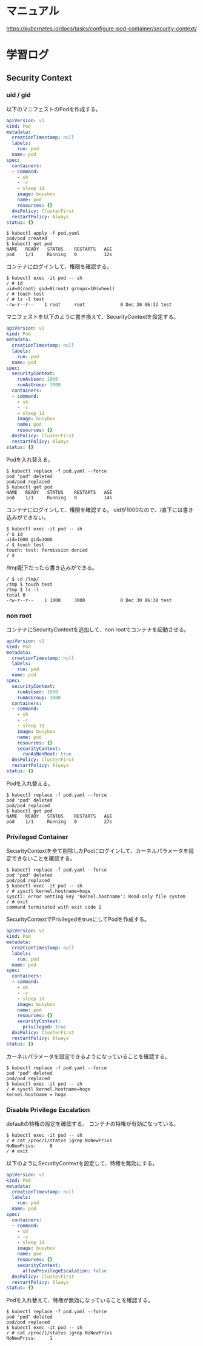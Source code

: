 # マニュアル
https://kubernetes.io/docs/tasks/configure-pod-container/security-context/

# 学習ログ
## Security Context
### uid / gid

以下のマニフェストのPodを作成する。

```pod.yaml
apiVersion: v1
kind: Pod
metadata:
  creationTimestamp: null
  labels:
    run: pod
  name: pod
spec:
  containers:
  - command:
    - sh
    - -c
    - sleep 1d
    image: busybox
    name: pod
    resources: {}
  dnsPolicy: ClusterFirst
  restartPolicy: Always
status: {}
```

```
$ kubectl apply -f pod.yaml
pod/pod created
$ kubectl get pod
NAME   READY   STATUS    RESTARTS   AGE
pod    1/1     Running   0          12s
```

コンテナにログインして、権限を確認する。

```
$ kubectl exec -it pod -- sh
/ # id
uid=0(root) gid=0(root) groups=10(wheel)
/ # touch test
/ # ls -l test
-rw-r--r--    1 root     root             0 Dec 30 06:32 test
```

マニフェストを以下のように書き換えて、SecurityContextを設定する。

```pod.yaml
apiVersion: v1
kind: Pod
metadata:
  creationTimestamp: null
  labels:
    run: pod
  name: pod
spec:
  securityContext:
    runAsUser: 1000
    runAsGroup: 3000
  containers:
  - command:
    - sh
    - -c
    - sleep 1d
    image: busybox
    name: pod
    resources: {}
  dnsPolicy: ClusterFirst
  restartPolicy: Always
status: {}
```

Podを入れ替える。

```
$ kubectl replace -f pod.yaml --force
pod "pod" deleted
pod/pod replaced
$ kubectl get pod
NAME   READY   STATUS    RESTARTS   AGE
pod    1/1     Running   0          14s
```

コンテナにログインして、権限を確認する。
uidが1000なので、/直下には書き込みができない。

```
$ kubectl exec -it pod -- sh
/ $ id
uid=1000 gid=3000
/ $ touch test
touch: test: Permission denied
/ $
```
/tmp配下だったら書き込みができる。

```
/ $ cd /tmp/
/tmp $ touch test
/tmp $ ls -l
total 0
-rw-r--r--    1 1000     3000             0 Dec 30 06:38 test
```

### non root

コンテナにSecurityContextを追加して、non rootでコンテナを起動させる。

```pod.yaml
apiVersion: v1
kind: Pod
metadata:
  creationTimestamp: null
  labels:
    run: pod
  name: pod
spec:
  securityContext:
    runAsUser: 1000
    runAsGroup: 3000
  containers:
  - command:
    - sh
    - -c
    - sleep 1d
    image: busybox
    name: pod
    resources: {}
    securityContext:
      runAsNonRoot: true
  dnsPolicy: ClusterFirst
  restartPolicy: Always
status: {}
```

Podを入れ替える。

```
$ kubectl replace -f pod.yaml --force
pod "pod" deleted
pod/pod replaced
$ kubectl get pod
NAME   READY   STATUS    RESTARTS   AGE
pod    1/1     Running   0          27s
```

### Privileged Container

SecurityContextを全て削除したPodにログインして、カーネルパラメータを設定できないことを確認する。

```
$ kubectl replace -f pod.yaml --force
pod "pod" deleted
pod/pod replaced
$ kubectl exec -it pod -- sh
/ # sysctl kernel.hostname=hoge
sysctl: error setting key 'kernel.hostname': Read-only file system
/ # exit
command terminated with exit code 1
```

SecurityContextでPrivilegedをtrueにしてPodを作成する。

```pod.yaml
apiVersion: v1
kind: Pod
metadata:
  creationTimestamp: null
  labels:
    run: pod
  name: pod
spec:
  containers:
  - command:
    - sh
    - -c
    - sleep 1d
    image: busybox
    name: pod
    resources: {}
    securityContext:
      privileged: true
  dnsPolicy: ClusterFirst
  restartPolicy: Always
status: {}
```

カーネルパラメータを設定できるようになっていることを確認する。

```
$ kubectl replace -f pod.yaml --force
pod "pod" deleted
pod/pod replaced
$ kubectl exec -it pod -- sh
/ # sysctl kernel.hostname=hoge
kernel.hostname = hoge
```

### Disable Privilege Escalation

defaultの特権の設定を確認する。
コンテナの特権が有効になっている。

```
$ kubectl exec -it pod -- sh
/ # cat /proc/1/status |grep NoNewPrivs
NoNewPrivs:     0
/ # exit
```

以下のようにSecurityContextを設定して、特権を無効にする。

```pod.yaml
apiVersion: v1
kind: Pod
metadata:
  creationTimestamp: null
  labels:
    run: pod
  name: pod
spec:
  containers:
  - command:
    - sh
    - -c
    - sleep 1d
    image: busybox
    name: pod
    resources: {}
    securityContext:
      allowPrivilegeEscalation: false
  dnsPolicy: ClusterFirst
  restartPolicy: Always
status: {}
```

Podを入れ替えて、特権が無効になっていることを確認する。

```
$ kubectl replace -f pod.yaml --force
pod "pod" deleted
pod/pod replaced
$ kubectl exec -it pod -- sh
/ # cat /proc/1/status |grep NoNewPrivs
NoNewPrivs:     1
```